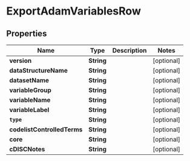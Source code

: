 

# ExportAdamVariablesRow


## Properties

Name | Type | Description | Notes
------------ | ------------- | ------------- | -------------
**version** | **String** |  |  [optional]
**dataStructureName** | **String** |  |  [optional]
**datasetName** | **String** |  |  [optional]
**variableGroup** | **String** |  |  [optional]
**variableName** | **String** |  |  [optional]
**variableLabel** | **String** |  |  [optional]
**`type`** | **String** |  |  [optional]
**codelistControlledTerms** | **String** |  |  [optional]
**core** | **String** |  |  [optional]
**cDISCNotes** | **String** |  |  [optional]



